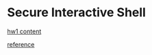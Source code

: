 # Secure Interactive Shell

[hw1 content](https://people.cs.nctu.edu.tw/~chuang/courses/unixprog/resources/hw1_shell/)

[reference](https://github.com/brenns10/lsh/blob/master/src/main.c)
